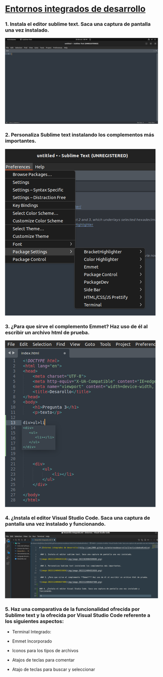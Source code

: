 # [Entornos integrados de desarrollo](http://jamj2000.github.io/entornosdesarrollo/2/actividades#indice)

 ### 1. Instala el editor sublime text. Saca una captura de pantalla una vez instalado.

![image-20221124094453118](img/image-20221020084509606.png)

 ### 2. Personaliza Sublime text instalando los complementos más importantes. 

![image-20221124094553836](img/image-20221124094553836.png)

 ### 3. ¿Para que sirve el complemento **Emmet**? Haz uso de él al escribir un archivo html de prueba.

![image-20221124094647400](img/image-20221124094647400.png)

### 4. ¿Instala el editor Visual Studio Code. Saca una captura de pantalla una vez instalado y funcionando.

![image-20221124095413781](img/image-20221124095413781.png) 

### 5. Haz una comparativa de la funcionalidad ofrecida por Sublime text y la ofrecida por Visual Studio Code referente a los siguientes aspectos:

- Terminal Integrado:

- Emmet Incorporado

- Iconos para los tipos de archivos

- Atajos de teclas para comentar

- Atajo de teclas para buscar y seleccionar